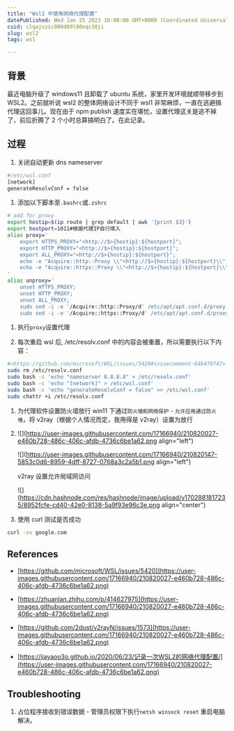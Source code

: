 ```yaml
---
title: "Wsl2 中使用网络代理配置"
datePublished: Wed Jan 25 2023 16:00:00 GMT+0000 (Coordinated Universal Time)
cuid: clqajvzic000d09l80oqc30ji
slug: wsl2
tags: wsl

---
```


## 背景

最近电脑升级了 windows11 且卸载了 ubuntu 系统，家里开发环境就顺带移步到 WSL2。之前就听说 wsl2 的整体网络设计不同于 wsl1 非常麻烦，一直在逃避搞代理这回事儿。现在由于 npm publish 速度实在堪忧，设置代理这关是逃不掉了，前后折腾了 2 个小时总算搞明白了。在此记录。

## 过程

1. 关闭自动更新 dns nameserver
    

```bash
#/etc/wsl.conf
[network]
generateResolvConf = false
```

1. 添加以下脚本至`.bashrc`或`.zshrc`
    

```bash
# add for proxy
export hostip=$(ip route | grep default | awk '{print $3}')
export hostport=1011#根据代理IP自行填入
alias proxy='
    export HTTPS_PROXY="<http://$>{hostip}:${hostport}";
    export HTTP_PROXY="<http://$>{hostip}:${hostport}";
    export ALL_PROXY="<http://$>{hostip}:${hostport}";
    echo -e "Acquire::http::Proxy \\"<http://$>{hostip}:${hostport}\\";" | sudo tee -a /etc/apt/apt.conf.d/proxy.conf > /dev/null;
    echo -e "Acquire::https::Proxy \\"<http://$>{hostip}:${hostport}\\";" | sudo tee -a /etc/apt/apt.conf.d/proxy.conf > /dev/null;
'
alias unproxy='
    unset HTTPS_PROXY;
    unset HTTP_PROXY;
    unset ALL_PROXY;
    sudo sed -i -e '/Acquire::http::Proxy/d' /etc/apt/apt.conf.d/proxy.conf;
    sudo sed -i -e '/Acquire::https::Proxy/d' /etc/apt/apt.conf.d/proxy.conf;
```

1. 执行`proxy`设置代理
    
2. 每次重启 wsl 后, /etc/resolv.conf 中的内容会被重置，所以需要执行以下内容：
    

```bash
#<https://github.com/microsoft/WSL/issues/5420#issuecomment-646479747>
sudo rm /etc/resolv.conf
sudo bash -c 'echo "nameserver 8.8.8.8" > /etc/resolv.conf'
sudo bash -c 'echo "[network]" > /etc/wsl.conf'
sudo bash -c 'echo "generateResolvConf = false" >> /etc/wsl.conf'
sudo chattr +i /etc/resolv.conf
```

1. 为代理软件设置防火墙放行 win11 下通过`防火墙和网络保护` - `允许应用通过防火墙`，将 v2ray（根据个人情况而定，我用得是 v2ray）设置为放行
    
2. ![](https://user-images.githubusercontent.com/17166940/210820027-e460b728-486c-406c-afdb-4736c6be1a62.png align="left")
    
    ![](https://user-images.githubusercontent.com/17166940/210820147-5853c0d6-8959-4dff-8727-0768a3c2a5b1.png align="left")
    
    v2ray 设置允许局域网访问
    
    ![](https://cdn.hashnode.com/res/hashnode/image/upload/v1702881817235/8952fcfe-cd40-42e0-8138-5a9f93e96c3e.png align="center")
    
3. 使用 curl 测试是否成功
    

```bash
curl -vv google.com
```

## References

* [https://github.com/microsoft/WSL/issues/5420](https://user-images.githubusercontent.com/17166940/210820027-e460b728-486c-406c-afdb-4736c6be1a62.png)
    
* [https://zhuanlan.zhihu.com/p/414627975](https://user-images.githubusercontent.com/17166940/210820027-e460b728-486c-406c-afdb-4736c6be1a62.png)
    
* [https://github.com/2dust/v2rayN/issues/1573](https://user-images.githubusercontent.com/17166940/210820027-e460b728-486c-406c-afdb-4736c6be1a62.png)
    
* [https://jiayaoo3o.github.io/2020/06/23/记录一次WSL2的网络代理配置/](https://user-images.githubusercontent.com/17166940/210820027-e460b728-486c-406c-afdb-4736c6be1a62.png)
    

## Troubleshooting

1. 占位程序接收到错误数据 - 管理员权限下执行`netsh winsock reset` 重启电脑解决。